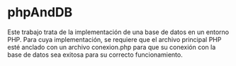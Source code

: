 # phpAndDB


Este trabajo trata de la implementación de una base de datos en un entorno PHP. Para cuya implementación, se requiere que el archivo principal PHP esté anclado con un archivo conexion.php para que su conexión con la base de datos sea exitosa para su correcto funcionamiento.